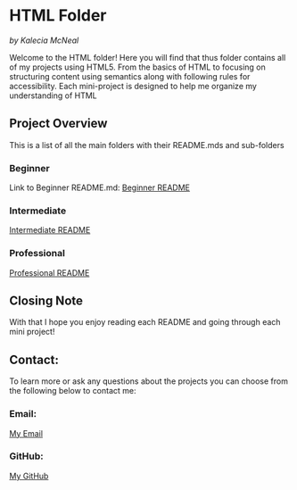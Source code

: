 # HTML Folder 
<em>by Kalecia McNeal</em>

Welcome to the HTML folder! Here you will find that thus folder contains all of my projects using HTML5. From the basics of HTML to focusing on structuring content using semantics along with following rules for accessibility. Each mini-project is designed to help me organize my understanding of HTML 

## Project Overview 
This is a list of all the main folders with their README.mds and sub-folders 

### Beginner 
Link to Beginner README.md: 
[Beginner README](/Beginner/README.md "My Beginner README")

### Intermediate
[Intermediate README](/Intermediate/README.md "My Intermediate README")


### Professional
[Professional README](/Professional/README.md "My Professional README")


## Closing Note
With that I hope you enjoy reading each README and going through each mini project! 

## Contact:
To learn more or ask any questions about the projects you can choose from the following below to contact me: 

### Email: 
[My Email](mailto:kaleciamcneal@gmail.com)

### GitHub: 
[My GitHub](https://github.com/Kalecia24824)